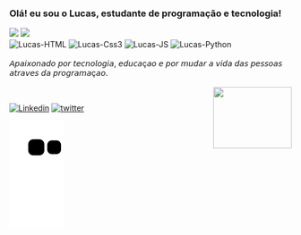 ###  Olá! eu sou o Lucas, estudante de programação e tecnologia!

<div>
  <img height="180"src="https://github-readme-stats.vercel.app/api?username=lucasbevenuto&show_icons=true&theme=radical&include_all_commits=true&count_private=true"/>
  <img height="140"src="https://github-readme-stats.vercel.app/api/top-langs/?username=lucasbevenuto&layout=compact&langs_count=7&theme=radical"/>
</div>

<div style="display: inline_block">
 <img align="center" alt="Lucas-HTML"<img src="https://img.icons8.com/color/48/000000/html-5--v1.png"/>
 <img align="center" alt="Lucas-Css3"<img src="https://img.icons8.com/color/48/000000/css3.png"/>
 <img align="center" alt="Lucas-JS"<img src="https://img.icons8.com/color/48/000000/javascript--v1.png"/>
 <img align="center" alt="Lucas-Python"<img src="https://img.icons8.com/color/48/000000/python--v1.png"/>
 <br>
 <br>
  𝘈𝘱𝘢𝘪𝘹𝘰𝘯𝘢𝘥𝘰 𝘱𝘰𝘳 𝘵𝘦𝘤𝘯𝘰𝘭𝘰𝘨𝘪𝘢, 𝘦𝘥𝘶𝘤𝘢ç𝘢𝘰 𝘦 𝘱𝘰𝘳 𝘮𝘶𝘥𝘢𝘳 𝘢 𝘷𝘪𝘥𝘢 𝘥𝘢𝘴 𝘱𝘦𝘴𝘴𝘰𝘢𝘴 𝘢𝘵𝘳𝘢𝘷𝘦𝘴 𝘥𝘢 𝘱𝘳𝘰𝘨𝘳𝘢𝘮𝘢ç𝘢𝘰.
</div><br>

 <img align="right" src="https://media3.giphy.com/media/11YMFLRM0gWZ1u/giphy.gif?cid=82a1493bhkeb6k0ypkx4kxpio3l0tmrebo2488ns0kj78dul&rid=giphy.gif&ct=g" height="110" width="140">

##



<div>
  
[![Linkedin](https://img.shields.io/badge/LinkedIn-0077B5?style=for-the-badge&logo=linkedin&logoColor=white)](https://www.linkedin.com/in/lucas-bevenuto-18aa47211/)
[![twitter](https://img.shields.io/badge/Twitter-1DA1F2?style=for-the-badge&logo=twitter&logoColor=white)](https://twitter.com/Bevenuto_Lucas)
</div>

![snake animation](https://github.com/lucasbevenuto/lucasbevenuto/blob/output/github-contribution-grid-snake.svg)
